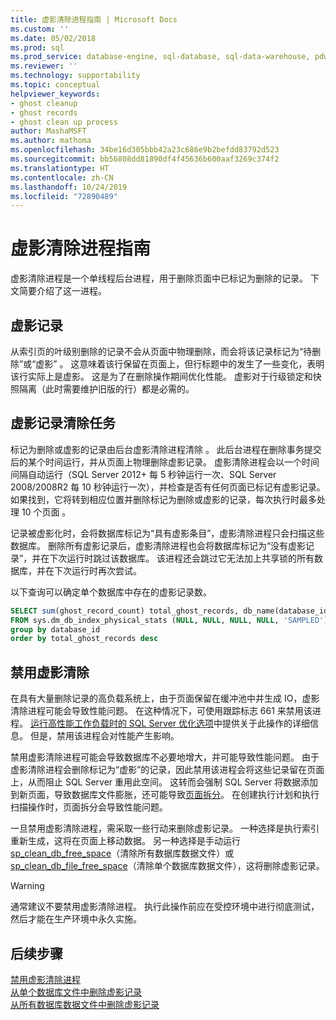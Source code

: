 ```yaml
---
title: 虚影清除进程指南 | Microsoft Docs
ms.custom: ''
ms.date: 05/02/2018
ms.prod: sql
ms.prod_service: database-engine, sql-database, sql-data-warehouse, pdw
ms.reviewer: ''
ms.technology: supportability
ms.topic: conceptual
helpviewer_keywords:
- ghost cleanup
- ghost records
- ghost clean up process
author: MashaMSFT
ms.author: mathoma
ms.openlocfilehash: 34be16d305bbb42a23c686e9b2befdd83792d523
ms.sourcegitcommit: bb56808dd81890df4f45636b600aaf3269c374f2
ms.translationtype: HT
ms.contentlocale: zh-CN
ms.lasthandoff: 10/24/2019
ms.locfileid: "72890489"
---
```

# <a name="ghost-cleanup-process-guide"></a>虚影清除进程指南

虚影清除进程是一个单线程后台进程，用于删除页面中已标记为删除的记录。 下文简要介绍了这一进程。

## <a name="ghost-records"></a>虚影记录

从索引页的叶级别删除的记录不会从页面中物理删除，而会将该记录标记为“待删除”或“虚影”  。 这意味着该行保留在页面上，但行标题中的发生了一些变化，表明该行实际上是虚影。 这是为了在删除操作期间优化性能。 虚影对于行级锁定和快照隔离（此时需要维护旧版的行）都是必需的。

## <a name="ghost-record-cleanup-task"></a>虚影记录清除任务

标记为删除或虚影的记录由后台虚影清除进程清除  。 此后台进程在删除事务提交后的某个时间运行，并从页面上物理删除虚影记录。 虚影清除进程会以一个时间间隔自动运行（SQL Server 2012+ 每 5 秒钟运行一次、SQL Server 2008/2008R2 每 10 秒钟运行一次），并检查是否有任何页面已标记有虚影记录。 如果找到，它将转到相应位置并删除标记为删除或虚影的记录，每次执行时最多处理 10 个页面  。

记录被虚影化时，会将数据库标记为“具有虚影条目”，虚影清除进程只会扫描这些数据库。 删除所有虚影记录后，虚影清除进程也会将数据库标记为“没有虚影记录”，并在下次运行时跳过该数据库。 该进程还会跳过它无法加上共享锁的所有数据库，并在下次运行时再次尝试。

以下查询可以确定单个数据库中存在的虚影记录数。 

 ```sql
 SELECT sum(ghost_record_count) total_ghost_records, db_name(database_id) 
 FROM sys.dm_db_index_physical_stats (NULL, NULL, NULL, NULL, 'SAMPLED')
 group by database_id
 order by total_ghost_records desc
```

## <a name="disable-the-ghost-cleanup"></a>禁用虚影清除

在具有大量删除记录的高负载系统上，由于页面保留在缓冲池中并生成 IO，虚影清除进程可能会导致性能问题。 在这种情况下，可使用跟踪标志 661 来禁用该进程。 [运行高性能工作负载时的 SQL Server 优化选项](https://support.microsoft.com/help/920093/tuning-options-for-sql-server-when-running-in-high-performance-workloa)中提供关于此操作的详细信息。 但是，禁用该进程会对性能产生影响。

禁用虚影清除进程可能会导致数据库不必要地增大，并可能导致性能问题。 由于虚影清除进程会删除标记为“虚影”的记录，因此禁用该进程会将这些记录留在页面上，从而阻止 SQL Server 重用此空间。 这转而会强制 SQL Server 将数据添加到新页面，导致数据库文件膨胀，还可能导致[页面拆分](indexes/specify-fill-factor-for-an-index.md)。 在创建执行计划和执行扫描操作时，页面拆分会导致性能问题。 

一旦禁用虚影清除进程，需采取一些行动来删除虚影记录。 一种选择是执行索引重新生成，这将在页面上移动数据。 另一种选择是手动运行 [sp_clean_db_free_space](system-stored-procedures/sp-clean-db-free-space-transact-sql.md)（清除所有数据库数据文件）或 [sp_clean_db_file_free_space](system-stored-procedures/sp-clean-db-file-free-space-transact-sql.md)（清除单个数据库数据文件），这将删除虚影记录。

 >[!warning]
 > 通常建议不要禁用虚影清除进程。 执行此操作前应在受控环境中进行彻底测试，然后才能在生产环境中永久实施。


## <a name="next-steps"></a>后续步骤  
[禁用虚影清除进程](https://support.microsoft.com/help/920093/tuning-options-for-sql-server-when-running-in-high-performance-workloa)
<br>[从单个数据库文件中删除虚影记录](system-stored-procedures/sp-clean-db-file-free-space-transact-sql.md)
<br>[从所有数据库数据文件中删除虚影记录](system-stored-procedures/sp-clean-db-free-space-transact-sql.md)


